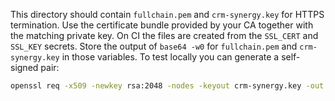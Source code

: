 This directory should contain `fullchain.pem` and `crm-synergy.key` for HTTPS termination.
Use the certificate bundle provided by your CA together with the matching private key.
On CI the files are created from the `SSL_CERT` and `SSL_KEY` secrets. Store the
output of `base64 -w0` for `fullchain.pem` and `crm-synergy.key` in those
variables.
To test locally you can generate a self-signed pair:

```bash
openssl req -x509 -newkey rsa:2048 -nodes -keyout crm-synergy.key -out fullchain.pem -days 365 -subj "/CN=localhost"
```
